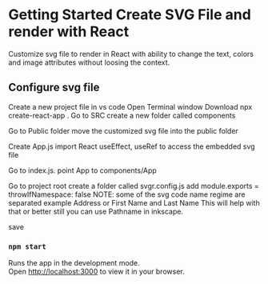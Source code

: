 # Getting Started Create SVG File and render with React 

Customize svg file to render  in React with ability to change the text, colors and image attributes without loosing the context.

## Configure svg file

Create a new project file in vs code
Open Terminal window
Download npx create-react-app .
Go to SRC create a new folder called components

Go to Public folder move the customized svg file into the public folder

Create App.js
import React useEffect, useRef to access the embedded svg file

Go to index.js. point App to components/App

Go to project root create a folder called svgr.config.js
add module.exports = throwIfNamespace: false
NOTE: some of the svg code name regime are separated example Address or First Name and Last Name
This will help with that or better still you can use Pathname in inkscape.

save



### `npm start`

Runs the app in the development mode.\
Open [http://localhost:3000](http://localhost:3000) to view it in your browser.
